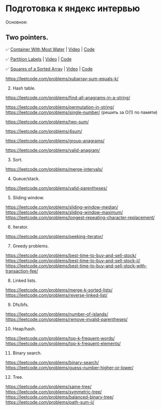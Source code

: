 # Подготовка к яндекс интервью

Основное:

## Two pointers.  
✅  [Container With Most Water]( https://leetcode.com/problems/container-with-most-water/) | [Video](https://www.youtube.com/watch?v=UuiTKBwPgAo) | [Code](./two_pointers/container_with_most_water.py)

✅  [Partition Labels](https://leetcode.com/problems/partition-labels/) | [Video](https://www.youtube.com/watch?v=B7m8UmZE-vw) | [Code](./two_pointers/partition_labels.py)

✅  [Squares of a Sorted Array](https://leetcode.com/problems/squares-of-a-sorted-array/) | [Video](https://www.youtube.com/watch?v=FPCZsG_AkUg) | [Code](./two_pointers/squares_of_a_sorted_array.py)

https://leetcode.com/problems/subarray-sum-equals-k/ 

2. Hash table.  

https://leetcode.com/problems/find-all-anagrams-in-a-string/

https://leetcode.com/problems/permutation-in-string/ https://leetcode.com/problems/single-number/ (решить за O(1) по памяти)

https://leetcode.com/problems/two-sum/ 

https://leetcode.com/problems/4sum/ 

https://leetcode.com/problems/group-anagrams/ 

https://leetcode.com/problems/valid-anagram/ 

3. Sort.  

https://leetcode.com/problems/merge-intervals/ 

4. Queue/stack.   

https://leetcode.com/problems/valid-parentheses/ 

5. Sliding window.   

https://leetcode.com/problems/sliding-window-median/
https://leetcode.com/problems/sliding-window-maximum/
https://leetcode.com/problems/longest-repeating-character-replacement/ 

6. Iterator.  

https://leetcode.com/problems/peeking-iterator/ 

7. Greedy problems.  

https://leetcode.com/problems/best-time-to-buy-and-sell-stock/ 
https://leetcode.com/problems/best-time-to-buy-and-sell-stock-ii/ 
https://leetcode.com/problems/best-time-to-buy-and-sell-stock-with-transaction-fee/

8. Linked lists. 

https://leetcode.com/problems/merge-k-sorted-lists/
https://leetcode.com/problems/reverse-linked-list/

9. Dfs/bfs.   

https://leetcode.com/problems/number-of-islands/
https://leetcode.com/problems/remove-invalid-parentheses/

10. Heap/hash.     

https://leetcode.com/problems/top-k-frequent-words/
https://leetcode.com/problems/top-k-frequent-elements/

11. Binary search.      

https://leetcode.com/problems/binary-search/
https://leetcode.com/problems/guess-number-higher-or-lower/

12. Tree. 

https://leetcode.com/problems/same-tree/
https://leetcode.com/problems/symmetric-tree/
https://leetcode.com/problems/balanced-binary-tree/
https://leetcode.com/problems/path-sum-ii/